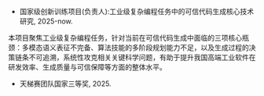
- 国家级创新训练项目(负责人):工业级复杂编程任务中的可信代码生成核心技术研究, 2025-now.    

本项目聚焦工业级复杂编程任务，针对当前在可信代码生成中面临的三项核心瓶颈：多模态语义表征不完备、算法技能的多阶段规划能力不足，以及生成过程的决策链条不可追溯，系统性攻克相关关键科学问题，有助于提升我国高端工业软件在研发效率、生成质量与可信保障等方面的整体水平。

- 天梯赛团队国家三等奖, 2025.


